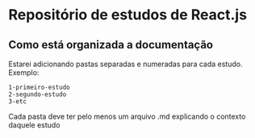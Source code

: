 # Repositório de estudos de React.js

## Como está organizada a documentação
Estarei adicionando pastas separadas e numeradas para cada estudo. Exemplo:
```
1-primeiro-estudo
2-segundo-estudo
3-etc
```

Cada pasta deve ter pelo menos um arquivo .md explicando o contexto daquele estudo